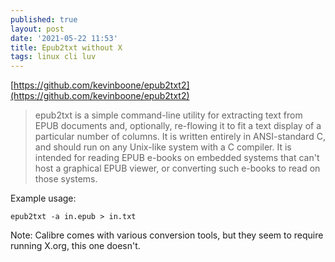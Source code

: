 ```yaml
---
published: true
layout: post
date: '2021-05-22 11:53'
title: Epub2txt without X
tags: linux cli luv 
---
```

[https://github.com/kevinboone/epub2txt2](https://github.com/kevinboone/epub2txt2)

> epub2txt is a simple command-line utility for extracting text from EPUB documents and, optionally, re-flowing it to fit a text display of a particular number of columns. It is written entirely in ANSI-standard C, and should run on any Unix-like system with a C compiler. It is intended for reading EPUB e-books on embedded systems that can't host a graphical EPUB viewer, or converting such e-books to read on those systems.

Example usage:

    epub2txt -a in.epub > in.txt

Note: Calibre comes with various conversion tools, but they seem to require running X.org, this one doesn't.
